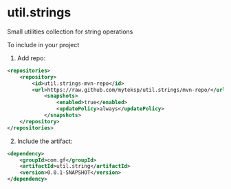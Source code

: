 # util.strings
Small utilities collection for string operations


To include in your project

1. Add repo:
```xml
<repositories>
	<repository>
		<id>util.strings-mvn-repo</id>
		<url>https://raw.github.com/myteksp/util.strings/mvn-repo/</url>
			<snapshots>
				<enabled>true</enabled>
				<updatePolicy>always</updatePolicy>
			</snapshots>
	</repository>
</repositories>
```

2. Include the artifact:
```xml
<dependency>
	<groupId>com.gf</groupId>
	<artifactId>util.string</artifactId>
	<version>0.0.1-SNAPSHOT</version>
</dependency>
```